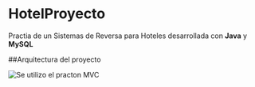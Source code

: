 # HotelProyecto
Practia de un Sistemas de Reversa para Hoteles desarrollada con **Java** y **MySQL**

##Arquitectura del proyecto


![Se utilizo el practon **MVC**](https://ibb.co/album/nf8dAa)

